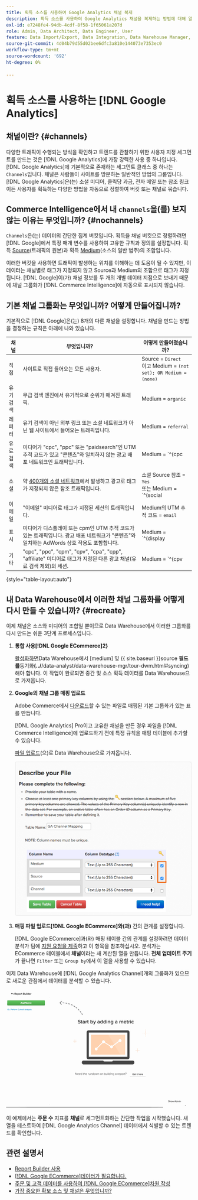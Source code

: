 ```yaml
---
title: 획득 소스를 사용하여 Google Analytics 채널 복제
description: 획득 소스를 사용하여 Google Analytics 채널을 복제하는 방법에 대해 알아봅니다.
exl-id: e7248fe4-94db-4cdf-8f58-1f65061a207d
role: Admin, Data Architect, Data Engineer, User
feature: Data Import/Export, Data Integration, Data Warehouse Manager, Commerce Tables
source-git-commit: 4d04b79d55d02bee6dfc3a810e144073e7353ec0
workflow-type: tm+mt
source-wordcount: '692'
ht-degree: 0%

---
```


# 획득 소스를 사용하는 [!DNL Google Analytics]

## 채널이란? {#channels}

다양한 트래픽이 수행되는 방식을 확인하고 트렌드를 관찰하기 위한 사용자 지정 세그먼트를 만드는 것은 [!DNL Google Analytics]에 가장 강력한 사용 중 하나입니다. [!DNL Google Analytics]에 기본적으로 존재하는 세그먼트 클래스 중 하나는 `Channels`입니다. 채널은 사람들이 사이트를 방문하는 일반적인 방법의 그룹입니다.  [!DNL Google Analytics]은(는) 소셜 미디어, 클릭당 과금, 전자 메일 또는 참조 링크이든 사용자를 획득하는 다양한 방법을 자동으로 정렬하여 버킷 또는 채널로 묶습니다.

## Commerce Intelligence에서 내 `channels`을(를) 보지 않는 이유는 무엇입니까? {#nochannels}

`Channels`은(는) 데이터의 간단한 집계 버킷입니다. 획득을 채널 버킷으로 정렬하려면 [!DNL Google]에서 특정 매개 변수를 사용하여 고유한 규칙과 정의를 설정합니다. 획득 [Source](https://support.google.com/analytics/answer/1033173?hl=en)&#x200B;(트래픽의 원본)과 획득 [Medium](https://support.google.com/analytics/answer/6099206?hl=en)&#x200B;(소스의 일반 범주)의 조합입니다.

이러한 버킷을 사용하면 트래픽이 발생하는 위치를 이해하는 데 도움이 될 수 있지만, 이 데이터는 채널별로 태그가 지정되지 않고 Source과 Medium의 조합으로 태그가 지정됩니다. [!DNL Google]이(가) 채널 정보를 두 개의 개별 데이터 지점으로 보내기 때문에 채널 그룹화가 [!DNL Commerce Intelligence]에 자동으로 표시되지 않습니다.

## 기본 채널 그룹화는 무엇입니까? 어떻게 만들어집니까?

기본적으로 [!DNL Google]은(는) 8개의 다른 채널을 설정합니다. 채널을 만드는 방법을 결정하는 규칙은 아래에 나와 있습니다.

| **채널** | **무엇입니까?** | **어떻게 만들어졌습니까?** |
|---|---|---|
| 직접 | 사이트로 직접 들어오는 모든 사용자. | Source = `Direct`<br>이고 Medium = `(not set); OR Medium = (none)` |
| 유기 검색 | 무급 검색 엔진에서 유기적으로 순위가 매겨진 트래픽. | Medium = `organic` |
| 레퍼러 | 유기 검색이 아닌 외부 링크 또는 소셜 네트워크가 아닌 웹 사이트에서 들어오는 트래픽입니다. | Medium = `referral` |
| 유료 검색 | 미디어가 &quot;cpc&quot;, &quot;ppc&quot; 또는 &quot;paidsearch&quot;인 UTM 추적 코드가 있고 &quot;콘텐츠&quot;와 일치하지 않는 광고 배포 네트워크인 트래픽입니다. | Medium = `^(cpc|ppc|paidsearch)$`<br>AND 광고 배포 네트워크 ≠ `Content` |
| 소셜 | 약 [400개의 소셜 네트워크](https://www.annielytics.com/blog/analytics/sites-google-analytics-includes-in-social-reports/)에서 발생하고 광고로 태그가 지정되지 않은 참조 트래픽입니다. | 소셜 Source 참조 = `Yes`<br>또는 Medium = `^(social|social-network|social-media|sm|social network|social media)$` |
| 이메일 | &quot;이메일&quot; 미디어로 태그가 지정된 세션의 트래픽입니다. | Medium의 UTM 추적 코드 = `email` |
| 표시 | 미디어가 디스플레이 또는 cpm인 UTM 추적 코드가 있는 트래픽입니다. 광고 배포 네트워크가 &quot;콘텐츠&quot;와 일치하는 AdWords 상호 작용도 포함합니다. | Medium = `^(display|cpm|banner)$`<br>OR 광고 배포 네트워크 = `Content`<br>AND 광고 형식 ≠ `Text` |
| 기타 | &quot;cpc&quot;, &quot;ppc&quot;, &quot;cpm&quot;, &quot;cpv&quot;, &quot;cpa&quot;, &quot;cpp&quot;, &quot;affiliate&quot; 미디어로 태그가 지정된 다른 광고 채널(유료 검색 제외)의 세션. | Medium = `^(cpv|cpa|cpp|content-text)$` |

{style="table-layout:auto"}

## 내 Data Warehouse에서 이러한 채널 그룹화를 어떻게 다시 만들 수 있습니까? {#recreate}

이제 채널은 소스와 미디어의 조합일 뿐이므로 Data Warehouse에서 이러한 그룹화를 다시 만드는 쉬운 3단계 프로세스입니다.

1. **통합 사용[!DNL Google ECommerce]2&rbrace;**

   [활성화하면](../importing-data/integrations/google-ecommerce.md)Data Warehouse에서 [medium] 및 {{ site.baseurl }}source **필드를**&#x200B;동기화&#x200B;**(../**/data-analyst/data-warehouse-mgr/tour-dwm.html#syncing)해야 합니다. 이 작업이 완료되면 중간 및 소스 획득 데이터를 Data Warehouse으로 가져옵니다.

1. **Google의 채널 그룹 매핑 업로드**

   Adobe Commerce에서 [다운로드](../../assets/ga-channel-mapping.csv)할 수 있는 파일로 매핑된 기본 그룹화가 있는 표를 만듭니다.

   [!DNL Google Analytics] Pro이고 고유한 채널을 만든 경우 파일을 [!DNL Commerce Intelligence]에 업로드하기 전에 특정 규칙을 매핑 테이블에 추가할 수 있습니다.

   [파일 업로드](../importing-data/connecting-data/using-file-uploader.md)(으)로 Data Warehouse으로 가져옵니다.

   ![기본 키 설정을 표시하는 Data Warehouse Manager 인터페이스](../../assets/Setting_Primary_Keys.png)

1. **매핑 파일 업로드[!DNL Google ECommerce]와(과)** 간의 관계를 설정합니다.

   [!DNL Google ECommerce]과(와) 매핑 테이블 간의 관계를 설정하려면 데이터 분석가 팀에 [지원 요청을 제출](../../guide-overview.md#Submitting-a-Support-Ticket)하고 이 항목을 참조하십시오. 분석가는 ECommerce 테이블에서 **채널**&#x200B;이라는 새 계산된 열을 만듭니다. **전체 업데이트 주기**&#x200B;가 끝나면 `Filter` 또는 `Group by`에서 이 열을 사용할 수 있습니다.

이제 Data Warehouse에 [!DNL Google Analytics Channel]개의 그룹화가 있으므로 새로운 관점에서 데이터를 분석할 수 있습니다.

![채널별 주문 수 지표 세그먼트화](../../assets/GA_Channel_Gif.gif)

이 예제에서는 **주문 수** 지표를 **채널**&#x200B;로 세그먼트화하는 간단한 작업을 시작했습니다. 새 열을 테스트하여 [!DNL Google Analytics Channel] 데이터에서 식별할 수 있는 트렌드를 확인합니다.

## 관련 설명서

* [Report Builder 사용](../../tutorials/using-visual-report-builder.md)
* [[!DNL Google ECommerce]데이터가 필요합니다.](../importing-data/integrations/google-ecommerce-data.md)
* [주문 및 고객 데이터를 사용하여 [!DNL Google ECommerce]차원 작성](../data-warehouse-mgr/bldg-google-ecomm-dim.md)
* [가장 중요한 확보 소스 및 채널은 무엇입니까?](../analysis/most-value-source-channel.md)
